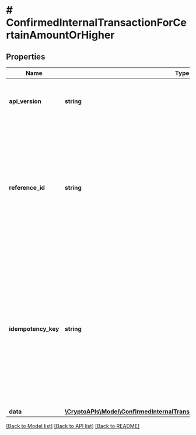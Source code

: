 # # ConfirmedInternalTransactionForCertainAmountOrHigher

## Properties

Name | Type | Description | Notes
------------ | ------------- | ------------- | -------------
**api_version** | **string** | Specifies the version of the API that incorporates this endpoint. |
**reference_id** | **string** | Represents a unique identifier that serves as reference to the specific request which prompts a callback, e.g. Blockchain Events Subscription, Blockchain Automation, etc. |
**idempotency_key** | **string** | Specifies a unique ID generated by the system and attached to each callback. It is used by the server to recognize consecutive requests with the same data with the purpose not to perform the same operation twice. |
**data** | [**\CryptoAPIs\Model\ConfirmedInternalTransactionForCertainAmountOrHigherData**](ConfirmedInternalTransactionForCertainAmountOrHigherData.md) |  |

[[Back to Model list]](../../README.md#models) [[Back to API list]](../../README.md#endpoints) [[Back to README]](../../README.md)
